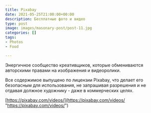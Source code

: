 ```yaml
---
title: Pixabay
date: 2021-05-25T21:00:00+00:00
description: Бесплатные фото и видео
type: post
image: images/masonary-post/post-11.jpg
categories: []
tags:
- Photos
- Food

---
```

Энергичное сообщество креативщиков, которые обмениваются авторскими правами на изображения и видеоролики.

Все содержимое выпущено по лицензии Pixabay, что делает его безопасным для использования, не запрашивая разрешения и не отдавая должное художнику - даже в коммерческих целях.

[https://pixabay.com/videos/](https://pixabay.com/videos/ "https://pixabay.com/videos/")
